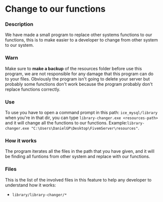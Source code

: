 # Change to our functions
### Description
We have made a small program to replace other systems functions to our functions, this is to make easier to a developer to change from other system to our system.

### Warn
Make sure to **make a backup** of the resources folder before use this program, we are not responsible for any damage that this program can do to your files. Obviously the program isn't going to delete your server but probably some functions don't work because the program probably don't replace functions correctly.

### Use
To use you have to open a command prompt in this path: ```ice_mysql/library``` when you're in that dir, you can type ```library-changer.exe <resources-path>``` and it will change all the functions to our functions.
Example:```library-changer.exe "C:\Users\DanielGP\Desktop\FivemServer\resources"```.

### How it works
The program iterates all the files in the path that you have given, and it will be finding all funtions from other system and replace with our functions.

### Files
This is the list of the involved files in this feature to help any developer to understand how it works:
- ```library/library-changer/*```

